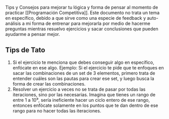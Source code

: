 Tips y Consejos para mejorar tu lógica y forma de pensar al momento de practicar [[Programación Competitiva]]. Este documento no trata un tema en específico, debido a que sirve como una especie de feedback y auto-análisis a mi forma de entrenar para mejorarla por medio de hacerme preguntas mientras resuelvo ejercicios y sacar conclusiones que pueden ayudarme a pensar mejor.
## Tips de Tato

1. Si el ejercicio te menciona que debes conseguir algo en específico, enfócate en ese algo. 
	Ejemplo: Si el ejercicio te pide que te enfoques en sacar las combinaciones de un set de 3 elementos, primero trata de entender cuáles son las pautas para crear ese set, y luego busca la forma de crear las combinaciones.
2. Resolver un ejercicio a veces no se trata de pasar por todas las iteraciones, sino por las necesarias. Imagina que tienes un rango de entre 1 a 10⁹, sería ineficiente hacer un ciclo entero de ese rango, entonces enfócate solamente en los puntos que te dan dentro de ese rango para no hacer todas las iteraciones.